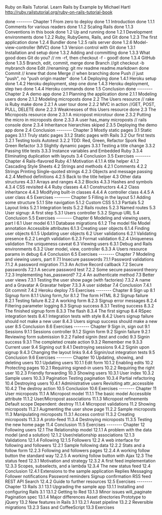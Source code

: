 Ruby on Rails Tutorial. Learn Rails by Example by Michael Hartl
http://ruby.railstutorial.org/ruby-on-rails-tutorial-book

done    -------- Chapter 1 From zero to deploy
done    1.1 Introduction
done    1.1.1 Comments for various readers
done    1.1.2 Scaling Rails
done    1.1.3 Conventions in this book
done    1.2 Up and running
done    1.2.1 Development environments
done    1.2.2 Ruby, RubyGems, Rails, and Git
done    1.2.3 The first application 
done    1.2.4 Bundler
done    1.2.5 rails server
done    1.2.6 Model-view-controller (MVC)
done    1.3 Version control with Git
done    1.3.1 Installation and setup
done    1.3.2 Adding and committing
done    1.3.3 What good does Git do you? // rm -rf, then checkout -f - good!
done    1.3.4 GitHub
done    1.3.5 Branch, edit, commit, merge
done    Branch //git checkout -b mybranch
done    Edit //renaming: git mv readme readme.markdown
done    Commit // knew that
done    Merge // when branching
done    Push // just "push", no "push origin master"
done    1.4 Deploying
done    1.4.1 Heroku setup
done    1.4.2 Heroku deployment, step one
done    1.4.3 Heroku deployment, step two
done    1.4.4 Heroku commands
done    1.5 Conclusion
done    -------- Chapter 2 A demo app
done    2.1 Planning the application
done    2.1.1 Modeling users
done    2.1.2 Modeling microposts
done    2.2 The Users resource // rake is Ruby make
done    2.2.1 A user tour
done    2.2.2 MVC in action //GET, POST, PULL, DELETE
done    2.2.3 Weaknesses of this Users resource
done    2.3 The Microposts resource
done    2.3.1 A micropost microtour
done    2.3.2 Putting the micro in microposts
done    2.3.3 A user has_many microposts // rails console
done    2.3.4 Inheritance hierarchies
skiped  2.3.5 Deploying the demo app
done    2.4 Conclusion
        -------- Chapter 3 Mostly static pages
        3.1 Static pages
        3.1.1 Truly static pages
        3.1.2 Static pages with Rails
        3.2 Our first tests
        3.2.1 Testing tools
        Autotest
        3.2.2 TDD: Red, Green, Refactor
        Spork
        Red
        Green
        Refactor
        3.3 Slightly dynamic pages
        3.3.1 Testing a title change
        3.3.2 Passing title tests
        3.3.3 Instance variables and Embedded Ruby
        3.3.4 Eliminating duplication with layouts
        3.4 Conclusion
        3.5 Exercises
        -------- Chapter 4 Rails-flavored Ruby
        4.1 Motivation
        4.1.1 A title helper
        4.1.2 Cascading Style Sheets
        4.2 Strings and methods
        4.2.1 Comments
        4.2.2 Strings
        Printing
        Single-quoted strings
        4.2.3 Objects and message passing
        4.2.4 Method definitions
        4.2.5 Back to the title helper
        4.3 Other data structures
        4.3.1 Arrays and ranges
        4.3.2 Blocks
        4.3.3 Hashes and symbols
        4.3.4 CSS revisited
        4.4 Ruby classes
        4.4.1 Constructors
        4.4.2 Class inheritance
        4.4.3 Modifying built-in classes
        4.4.4 A controller class
        4.4.5 A user class
        4.5 Exercises
        -------- Chapter 5 Filling in the layout
        5.1 Adding some structure
        5.1.1 Site navigation
        5.1.2 Custom CSS
        5.1.3 Partials
        5.2 Layout links
        5.2.1 Integration tests
        5.2.2 Rails routes
        5.2.3 Named routes
        5.3 User signup: A first step
        5.3.1 Users controller
        5.3.2 Signup URL
        5.4 Conclusion
        5.5 Exercises
        -------- Chapter 6 Modeling and viewing users, part I
        6.1 User model
        6.1.1 Database migrations
        6.1.2 The model file
        Model annotation
        Accessible attributes
        6.1.3 Creating user objects
        6.1.4 Finding user objects
        6.1.5 Updating user objects
        6.2 User validations
        6.2.1 Validating presence
        6.2.2 Length validation
        6.2.3 Format validation
        6.2.4 Uniqueness validation
        The uniqueness caveat
        6.3 Viewing users
        6.3.1 Debug and Rails environments
        6.3.2 User model, view, controller
        6.3.3 A Users resource
        params in debug
        6.4 Conclusion
        6.5 Exercises
        -------- Chapter 7 Modeling and viewing users, part II
        7.1 Insecure passwords
        7.1.1 Password validations
        7.1.2 A password migration
        7.1.3 An Active Record callback
        7.2 Secure passwords
        7.2.1 A secure password test
        7.2.2 Some secure password theory
        7.2.3 Implementing has_password?
        7.2.4 An authenticate method
        7.3 Better user views
        7.3.1 Testing the user show page (with factories)
        7.3.2 A name and a Gravatar
        A Gravatar helper
        7.3.3 A user sidebar
        7.4 Conclusion
        7.4.1 Git commit
        7.4.2 Heroku deploy
        7.5 Exercises
        -------- Chapter 8 Sign up
        8.1 Signup form
        8.1.1 Using form_for
        8.1.2 The form HTML
        8.2 Signup failure
        8.2.1 Testing failure
        8.2.2 A working form
        8.2.3 Signup error messages
        8.2.4 Filtering parameter logging
        8.3 Signup success
        8.3.1 Testing success
        8.3.2 The finished signup form
        8.3.3 The flash
        8.3.4 The first signup
        8.4 RSpec integration tests
        8.4.1 Integration tests with style
        8.4.2 Users signup failure should not make a new user
        8.4.3 Users signup success should make a new user
        8.5 Conclusion
        8.6 Exercises
        -------- Chapter 9 Sign in, sign out
        9.1 Sessions
        9.1.1 Sessions controller
        9.1.2 Signin form
        9.2 Signin failure
        9.2.1 Reviewing form submission
        9.2.2 Failed signin (test and code)
        9.3 Signin success
        9.3.1 The completed create action
        9.3.2 Remember me
        9.3.3 Current user
        9.4 Signing out
        9.4.1 Destroying sessions
        9.4.2 Signin upon signup
        9.4.3 Changing the layout links
        9.4.4 Signin/out integration tests
        9.5 Conclusion
        9.6 Exercises
        -------- Chapter 10 Updating, showing, and deleting users
        10.1 Updating users
        10.1.1 Edit form
        10.1.2 Enabling edits
        10.2 Protecting pages
        10.2.1 Requiring signed-in users
        10.2.2 Requiring the right user
        10.2.3 Friendly forwarding
        10.3 Showing users
        10.3.1 User index
        10.3.2 Sample users
        10.3.3 Pagination
        Testing pagination
        10.3.4 Partial refactoring
        10.4 Destroying users
        10.4.1 Administrative users
        Revisiting attr_accessible
        10.4.2 The destroy action
        10.5 Conclusion
        10.6 Exercises
        -------- Chapter 11 User microposts
        11.1 A Micropost model
        11.1.1 The basic model
        Accessible attribute
        11.1.2 User/Micropost associations
        11.1.3 Micropost refinements
        Default scope
        Dependent: destroy
        11.1.4 Micropost validations
        11.2 Showing microposts
        11.2.1 Augmenting the user show page
        11.2.2 Sample microposts
        11.3 Manipulating microposts
        11.3.1 Access control
        11.3.2 Creating microposts
        11.3.3 A proto-feed
        11.3.4 Destroying microposts
        11.3.5 Testing the new home page
        11.4 Conclusion
        11.5 Exercises
        -------- Chapter 12 Following users
        12.1 The Relationship model
        12.1.1 A problem with the data model (and a solution)
        12.1.2 User/relationship associations
        12.1.3 Validations
        12.1.4 Following
        12.1.5 Followers
        12.2 A web interface for following and followers
        12.2.1 Sample following data
        12.2.2 Stats and a follow form
        12.2.3 Following and followers pages
        12.2.4 A working follow button the standard way
        12.2.5 A working follow button with Ajax
        12.3 The status feed
        12.3.1 Motivation and strategy
        12.3.2 A first feed implementation
        12.3.3 Scopes, subselects, and a lambda
        12.3.4 The new status feed
        12.4 Conclusion
        12.4.1 Extensions to the sample application
        Replies
        Messaging
        Follower notifications
        Password reminders
        Signup confirmation
        RSS feed
        REST API
        Search
        12.4.2 Guide to further resources
        12.5 Exercises
        -------- Chapter 13 Rails 3.1
        13.1 Upgrading the sample app
        13.1.1 Installing and configuring Rails 3.1
        13.1.2 Getting to Red
        13.1.3 Minor issues
        will_paginate
        Pagination spec
        13.1.4 Major differences
        Asset directories
        Prototype to jQuery
        13.2 New features in Rails 3.1
        13.2.1 Asset pipeline
        13.2.2 Reversible migrations
        13.2.3 Sass and CoffeeScript
        13.3 Exercises
